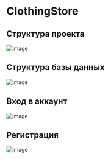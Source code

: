 # ClothingStore

<h2>Структура проекта</h2>

![image](https://user-images.githubusercontent.com/78139576/216280928-a486f925-7577-4ccc-920e-ece94257bd2f.png)

<h2>Структура базы данных</h2>

![image](https://user-images.githubusercontent.com/78139576/216281520-7e5cd9bf-04ed-4f6c-8210-2227cac449d3.png)

<h2>Вход в аккаунт</h2>

![image](https://user-images.githubusercontent.com/78139576/216282708-29b5f0fd-604e-4c9b-a033-2265a22a962c.png)

<h2>Регистрация</h2>

![image](https://user-images.githubusercontent.com/78139576/216282951-26bd30f8-d321-4ac2-b5ca-2c6c7857b002.png)
